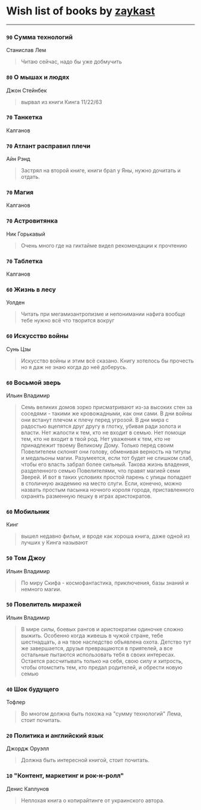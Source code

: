 # Wish list of books by [zaykast](http://vk.com/id104882848)
---

### `90` Сумма технологий
Станислав Лем
> Читаю сейчас,  надо бы уже добмучить

### `80` О мышах  и людях
Джон Стейнбек
> вырвал из  книги  Кинга 11/22/63

### `70` Танкетка
Калганов

### `70` Атлант расправил плечи
Айн Рэнд
> Застрял на второй книге,  книги  брал у Яны, нужно  дочитать и отдать.

### `70` Магия
Калганов

### `70` Астровитянка
Ник Горькавый
> Очень много  где на гиктайме видел рекомендации  к прочтению

### `70` Таблетка
Калганов

### `60` Жизнь  в лесу
Уолден
> Читать  при мегамизантропизме и непонимании нафига вообще тебе нужно  всё что творится вокруг

### `60` Искусство войны
Сунь Цзы
> Искусство войны и этим всё сказано.  Книгу хотелось бы прочесть но  я даж не знаю  когда  до неё доберусь.

### `60` Восьмой зверь
Ильин  Владимир
> Семь великих домов зорко присматривают из-за высоких стен за соседями - такими же кровожадными, как они сами. В дни войны они встанут плечом к плечу перед угрозой. В дни мира с радостью вцепятся друг другу в глотку, убивая ради золота и власти. Нет жалости к тем, кто не входит в семью. Нет помощи тем, кто не входит в твой род. Нет уважения к тем, кто не принадлежит твоему Великому Дому. Только перед своим Повелителем склонят они голову, обменивая верность на титулы и медальоны магии. Разумеется, если тот будет не слишком слаб, чтобы его власть забрал более сильный. 
> Такова жизнь владения, разделенного семью Повелителями, что правят магией семи Зверей. И вот в таких условиях простой парень с улицы попадает в столичную академию на место слуги. Если, конечно, можно назвать простым пасынка ночного короля города, приставленного охранять разменную пешку в играх аристократов.

### `60` Мобильник
Кинг
> вышел недавно фильм,  и вроде как хороша книга,  даже одной из  лучших  у Кинга называют

### `50` Том Джоу
Ильин  Владимир
> По миру Скифа - космофантастика, приключения, базы знаний и немного магии.

### `50` Повелитель миражей
Ильин Владимир
> В мире силы, боевых рангов и аристократии одиночке сложно выжить. Особенно когда живешь в чужой стране, тебе шестнадцать, а на твое наследство объявлена охота. Детство тут же завершается, друзья превращаются в приятелей, а все остальные пытаются использовать тебя в своих интересах. Остается рассчитывать только на себя, свою силу и хитрость, чтобы отомстить тем, кто предал родителей, и обрести новую семью

### `40` Шок будущего
Тофлер
> Во многом должна быть похожа на "сумму технологий" Лема,  стоит  почитать.

### `20` Политика и английский язык
Джордж  Оруэлл
> Должна быть интересной книгой,  стоит почитать.

### `10` "Контент,  маркетинг  и рок-н-ролл"
Денис Каплунов
> Неплохая книга о  копирайтинге  от украинского  автора.

